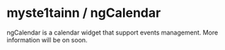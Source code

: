# myste1tainn / ngCalendar
ngCalendar is a calendar widget that support events management. More information will be on soon.
